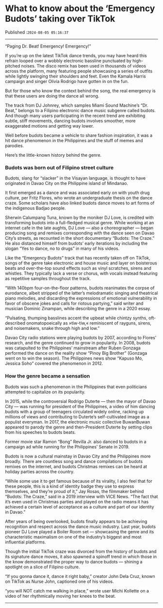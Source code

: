 # What to know about the ‘Emergency Budots’ taking over TikTok

Published :`2024-08-05 05:16:37`

---

“Paging Dr. Beat! Emergency! Emergency!”

If you’re up on the latest TikTok dance trends, you may have heard this refrain looped over a wobbly electronic bassline punctuated by high-pitched noises. The disco remix has been used in thousands of videos across the platform, many featuring people showcasing a series of outfits while lightly swinging their shoulders and feet. Even the Kamala Harris campaign and singer Olivia Rodrigo have gotten in on the fun.

But for those who know the context behind the song, the real emergency is that these users are doing the dance all wrong.

The track from DJ Johnrey, which samples Miami Sound Machine’s “Dr. Beat,” belongs to a Filipino electronic dance music subgenre called budots. And though many users participating in the recent trend are exhibiting subtle, stiff movements, dancing budots involves smoother, more exaggerated motions and getting way lower.

Well before budots became a vehicle to share fashion inspiration, it was a hit dance phenomenon in the Philippines and the stuff of memes and parodies.

Here’s the little-known history behind the genre.

### Budots was born out of Filipino street culture

Budots, slang for “slacker” in the Visayan language, is thought to have originated in Davao City on the Philippine island of Mindanao.

It first emerged as a dance and was associated early on with youth drug culture, per Fritz Flores, who wrote an undergraduate thesis on the dance craze. Some scholars have also linked budots dance moves to art forms of the indigenous Badjao people.

Sherwin Calumpang Tuna, known by the moniker DJ Love, is credited with transforming budots into a full-fledged musical genre. While working at an internet cafe in the late aughts, DJ Love — also a choreographer — began producing song and remixes corresponding with the dance seen on Davao City’s streets, as recounted in the short documentary “Budots: The Craze.” He also distanced himself from budots’ early iterations by including the slogan “Yes to dance, no to drugs” in many of his videos.

Like the “Emergency Budots” track that has recently taken off on TikTok, songs of the genre take electronic and house music and layer on boisterous beats and over-the-top sound effects such as vinyl scratches, sirens and whistles. They typically lack a verse or chorus, with vocals instead featuring as repetitive samples throughout the track.

“With 140bpm four-on-the-floor patterns, budots reanimates the corpse of eurodance, albeit stripped of the latter’s melodramatic singing and theatrical piano melodies, and discarding the expressions of emotional vulnerability in favor of obscene jokes and calls for riotous partying,” said writer and musician Dominic Zinampan, while describing the genre in a 2020 essay.

“Pulsating, thumping basslines accent the upbeat while chintzy synths, oft-described onomatopoeically as »tiw-tiw,« reminiscent of rayguns, sirens, and noisemakers, snake through high and low.”

Davao City radio stations were playing budots by 2007, according to Flores’ research, and the genre continued to grow in popularity. In 2008, budots was catapulted to the Philippines’ mainstream after Ruben Gonzaga performed the dance on the reality show “Pinoy Big Brother” (Gonzaga went on to win the season). The Philippines news show “Kapuso Mo, Jessica Soho” covered the phenomenon in 2012.

### How the genre became a sensation

Budots was such a phenomenon in the Philippines that even politicians attempted to capitalize on its popularity.

In 2015, while the controversial Rodrigo Duterte — then the mayor of Davao City — was running for president of the Philippines, a video of him dancing budots with a group of teenagers circulated widely online, racking up millions of views and contributing to Duterte’s self-cultivated image as a populist everyman. In 2017, the electronic music collective BuwanBuwan appeared to parody the genre and then-President Duterte by setting clips from his speeches to budots beats.

Former movie star Ramon “Bong” Revilla Jr. also danced to budots in a campaign ad while running for the Philippines’ Senate in 2019.

Budots is now a cultural mainstay in Davao City and the Philippines more broadly. There are countless song and dance compilations of budots remixes on the internet, and budots Christmas remixes can be heard at holiday parties across the country.

“While some use it to get famous because of its virality, I also feel that for these people, this is a kind of identity badge they use to express themselves, and they’re proud of it,” Jay Rosas, the filmmaker behind “Budots: The Craze,” said in a 2019 interview with VICE News. “The fact that it’s even used in Christmas parties and played on the radio means it has achieved a certain level of acceptance as a culture and part of our identity in Davao.”

After years of being overlooked, budots finally appears to be achieving recognition and respect across the dance music industry. Last year, budots pioneer DJ Love played a Boiler Room set — showcasing the genre and its characteristic maximalism on one of the industry’s biggest and most influential platforms.

Though the initial TikTok craze was divorced from the history of budots and its signature dance moves, it also spawned a spinoff trend in which those in the know demonstrated the proper way to dance budots — shining a spotlight on a slice of Filipino culture.

“If you gonna dance it, dance it right baby,” creator John Dela Cruz, known on TikTok as Nurse John, captioned one of his videos.

“you will NOT catch me walking in place,” wrote user Michi Kollette on a video of her rhythmically moving her knees to the beat.

---

